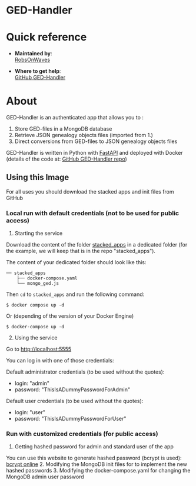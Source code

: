 # GED-Handler

# Quick reference

-	**Maintained by**:  
	[RobsOnWaves](https://github.com/RobsOnWaves)

-	**Where to get help**:  
	[GitHub GED-Handler](https://github.com/RobsOnWaves/ged-handler)

# About

GED-Handler is an authenticated app that allows you to : 
1) Store GED-files in a MongoDB database
2) Retrieve JSON genealogy objects files (imported from 1.)
3) Direct conversions from GED-files to JSON genealogy objects files

GED-Handler is written in Python with [FastAPI](https://fastapi.tiangolo.com/) and deployed with Docker (details of the code at: [GitHub GED-Handler repo](https://github.com/RobsOnWaves/ged-handler))

## Using this Image 
For all uses you should download the stacked apps and init files from GitHub

### Local run with default credentials (not to be used for public access)

1. Starting the service

Download the content of the folder [stacked_apps](https://github.com/RobsOnWaves/ged-handler/tree/GED-38-create-a-readme-on-how-to-launch-the-app-with-docker-compose-and-how-to-use-it/DevOps/apps/stacked_apps) in a dedicated folder (for the example, we will keep that is in the repo "stacked_apps").

The content of your dedicated folder should look like this:
	
	── stacked_apps
    	├── docker-compose.yaml
    	└── mongo_ged.js

Then ```cd``` to ```stacked_apps``` and run the following command:

```console
$ docker compose up -d
```
Or (depending of the version of your Docker Engine)


```console
$ docker-compose up -d
```


2. Using the service

Go to [http://localhost:5555](http://localhost:5555)

You can log in with one of those credentials:

Default administrator credentials (to be used without the quotes):
- login: "admin"
- password: "ThisIsADummyPasswordForAdmin"

Default user credentials (to be used without the quotes):
- login: "user"
- password: "ThisIsADummyPasswordForUser"



### Run with customized credentials (for public access)
1. Getting hashed password for admin and standard user of the app 

You can use this website to generate hashed password (bcrypt is used): [bcrypt online](https://bcrypt.online/)
2. Modifying the MongoDB init files for to implement the new hashed passwords
3. Modifying the docker-compose.yaml for changing the MongoDB admin user password
